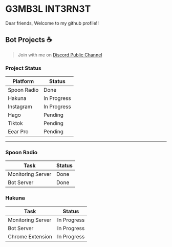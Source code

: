 # G3MB3L INT3RN3T

Dear friends, Welcome to my github profile!!

## Bot Projects :coffee:

> Join with me on [Discord Public Channel](https://discord.gg/7a5UD3mKD4)

### Project Status

| Platform | Status |
|----------|--------|
| Spoon Radio | Done |
| Hakuna | In Progress |
| Instagram | In Progress |
| Hago | Pending |
| Tiktok | Pending |
| Eear Pro | Pending |

---

### Spoon Radio

| Task | Status |
|----------|--------|
| Monitoring Server | Done  |
| Bot Server | Done  |

### Hakuna

| Task | Status |
|----------|--------|
| Monitoring Server | In Progress  |
| Bot Server | In Progress  |
| Chrome Extension | In Progress |